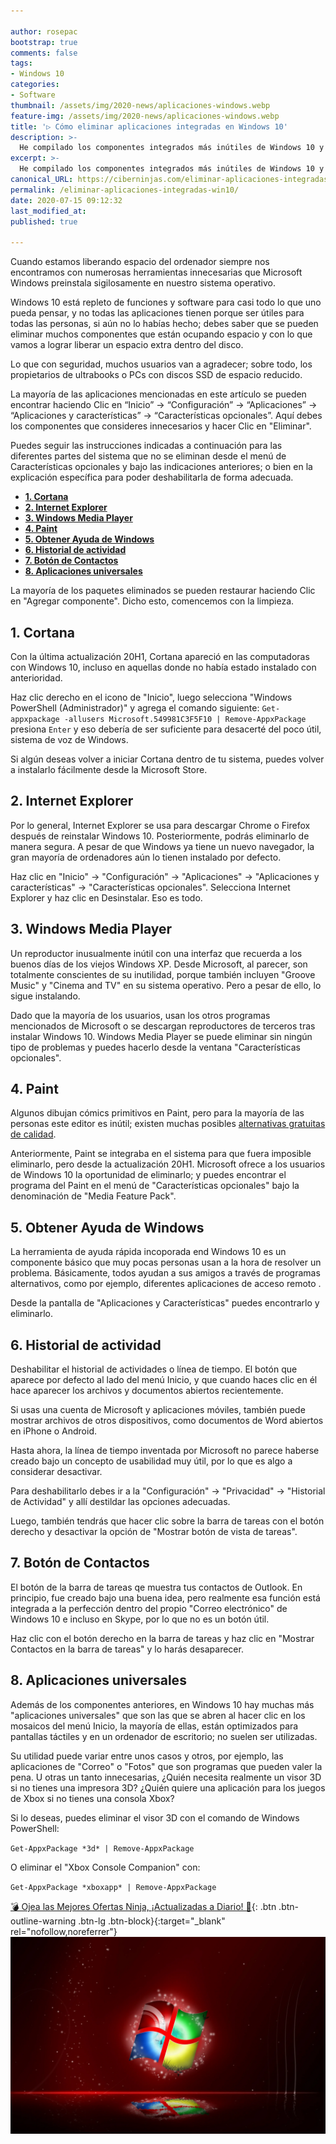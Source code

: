 ```yaml
---

author: rosepac
bootstrap: true
comments: false
tags:
- Windows 10
categories:
- Software
thumbnail: /assets/img/2020-news/aplicaciones-windows.webp
feature-img: /assets/img/2020-news/aplicaciones-windows.webp
title: '▷ Cómo eliminar aplicaciones integradas en Windows 10'
description: >-
  He compilado los componentes integrados más inútiles de Windows 10 y vamos a conocer cómo deshabilitarlos o eliminarlos para liberar espacio en el disco.
excerpt: >-
  He compilado los componentes integrados más inútiles de Windows 10 y vamos a conocer cómo deshabilitarlos o eliminarlos para liberar espacio en el disco.
canonical_URL: https://ciberninjas.com/eliminar-aplicaciones-integradas-win10/
permalink: /eliminar-aplicaciones-integradas-win10/
date: 2020-07-15 09:12:32
last_modified_at: 
published: true

---
```


<!-- https://lifehacker.ru/kak-udalit-prilozheniya-v-windows-10/ -->

Cuando estamos liberando espacio del ordenador siempre nos encontramos con numerosas herramientas innecesarias que Microsoft Windows preinstala sigilosamente en nuestro sistema operativo.

Windows 10 está repleto de funciones y software para casi todo lo que uno pueda pensar, y no todas las aplicaciones tienen porque ser útiles para todas las personas, si aún no lo habías hecho; debes saber que se pueden eliminar muchos componentes que están ocupando espacio y con lo que vamos a lograr liberar un espacio extra dentro del disco.

Lo que con seguridad, muchos usuarios van a agradecer; sobre todo, los propietarios de ultrabooks o PCs con discos SSD de espacio reducido.

La mayoría de las aplicaciones mencionadas en este artículo se pueden encontrar haciendo Clic en “Inicio” → “Configuración” → “Aplicaciones” → “Aplicaciones y características” → “Características opcionales”. Aquí debes los componentes que consideres innecesarios y hacer Clic en "Eliminar".

Puedes seguir las instrucciones indicadas a continuación para las diferentes partes del sistema que no se eliminan desde el menú de Características opcionales y bajo las indicaciones anteriores; o bien en la explicación específica para poder deshabilitarla de forma adecuada.
- [**1. Cortana**](#1-cortana)
- [**2. Internet Explorer**](#2-internet-explorer)
- [**3. Windows Media Player**](#3-windows-media-player)
- [**4. Paint**](#4-paint)
- [**5. Obtener Ayuda de Windows**](#5-obtener-ayuda-de-windows)
- [**6. Historial de actividad**](#6-historial-de-actividad)
- [**7. Botón de Contactos**](#7-botón-de-contactos)
- [**8. Aplicaciones universales**](#8-aplicaciones-universales)

La mayoría de los paquetes eliminados se pueden restaurar haciendo Clic en "Agregar componente". Dicho esto, comencemos con la limpieza.

## **1. Cortana**

Con la última actualización 20H1, Cortana apareció en las computadoras con Windows 10, incluso en aquellas donde no había estado instalado con anterioridad.

Haz clic derecho en el icono de "Inicio", luego selecciona "Windows PowerShell (Administrador)" y agrega el comando siguiente: `Get-appxpackage -allusers Microsoft.549981C3F5F10 | Remove-AppxPackage` presiona `Enter` y eso debería de ser suficiente para desacerté del poco útil, sistema de voz de Windows.

Si algún deseas volver a iniciar Cortana dentro de tu sistema, puedes volver a instalarlo fácilmente desde la Microsoft Store.

## **2. Internet Explorer**

Por lo general, Internet Explorer se usa para descargar Chrome o Firefox después de reinstalar Windows 10. Posteriormente, podrás eliminarlo de manera segura. A pesar de que Windows ya tiene un nuevo navegador, la gran mayoría de ordenadores aún lo tienen instalado por defecto.

Haz clic en "Inicio" → "Configuración" → "Aplicaciones" → "Aplicaciones y características" → "Características opcionales". Selecciona Internet Explorer y haz clic en Desinstalar. Eso es todo.

## **3. Windows Media Player**

Un reproductor inusualmente inútil con una interfaz que recuerda a los buenos días de los viejos Windows XP. Desde Microsoft, al parecer, son totalmente conscientes de su inutilidad, porque también incluyen "Groove Music" y "Cinema and TV" en su sistema operativo. Pero a pesar de ello, lo sigue instalando.

Dado que la mayoría de los usuarios, usan los otros programas mencionados de Microsoft o se descargan reproductores de terceros tras instalar Windows 10. Windows Media Player se puede eliminar sin ningún tipo de problemas y puedes hacerlo desde la ventana "Características opcionales".

## **4. Paint**

Algunos dibujan cómics primitivos en Paint, pero para la mayoría de las personas este editor es inútil; existen muchas posibles [alternativas gratuitas de calidad](https://ciberninjas.com/16-mejores-alternativas-paint-gratis/).

Anteriormente, Paint se integraba en el sistema para que fuera imposible eliminarlo, pero desde la actualización 20H1. Microsoft ofrece a los usuarios de Windows 10 la oportunidad de eliminarlo; y puedes encontrar el programa del Paint en el menú de "Características opcionales" bajo la denominación de "Media Feature Pack".

## **5. Obtener Ayuda de Windows**

La herramienta de ayuda rápida incoporada end Windows 10 es un componente básico que muy pocas personas usan a la hora de resolver un problema. Básicamente, todos ayudan a sus amigos a través de programas alternativos, como por ejemplo, diferentes aplicaciones de acceso remoto .

Desde la pantalla de "Aplicaciones y Características" puedes encontrarlo y eliminarlo.

## **6. Historial de actividad**

Deshabilitar el historial de actividades o línea de tiempo. El botón que aparece por defecto al lado del menú Inicio, y que cuando haces clic en él hace aparecer los archivos y documentos abiertos recientemente.

Si usas una cuenta de Microsoft y aplicaciones móviles, también puede mostrar archivos de otros dispositivos, como documentos de Word abiertos en iPhone o Android.

Hasta ahora, la línea de tiempo inventada por Microsoft no parece haberse creado bajo un concepto de usabilidad muy útil, por lo que es algo a considerar desactivar.

Para deshabilitarlo debes ir a la "Configuración" → "Privacidad" → "Historial de Actividad" y allí destildar las opciones adecuadas.

Luego, también tendrás que hacer clic sobre la barra de tareas con el botón derecho y desactivar la opción de "Mostrar botón de vista de tareas".

## **7. Botón de Contactos**

El botón de la barra de tareas qe muestra tus contactos de Outlook. En principio, fue creado bajo una buena idea, pero realmente esa función está integrada a la perfección dentro del propio "Correo electrónico" de Windows 10 e incluso en Skype, por lo que no es un botón útil.

Haz clic con el botón derecho en la barra de tareas y haz clic en "Mostrar Contactos en la barra de tareas" y lo harás desaparecer.

## **8. Aplicaciones universales**

Además de los componentes anteriores, en Windows 10 hay muchas más "aplicaciones universales" que son las que se abren al hacer clic en los mosaicos del menú Inicio, la mayoría de ellas, están optimizados para pantallas táctiles y en un ordenador de escritorio; no suelen ser utilizadas.

Su utilidad puede variar entre unos casos y otros, por ejemplo, las aplicaciones de "Correo" o "Fotos" que son programas que pueden valer la pena. U otras un tanto innecesarias, ¿Quién necesita realmente un visor 3D si no tienes una impresora 3D? ¿Quién quiere una aplicación para los juegos de Xbox si no tienes una consola Xbox?

Si lo deseas, puedes eliminar el visor 3D con el comando de Windows PowerShell:

`Get-AppxPackage *3d* | Remove-AppxPackage`

O eliminar el "Xbox Console Companion" con:

`Get-AppxPackage *xboxapp* | Remove-AppxPackage`

[💣 Ojea las Mejores Ofertas Ninja, ¡Actualizadas a Diario! 🎁](https://www.amazon.es/shop/cibercursos){: .btn .btn-outline-warning .btn-lg .btn-block}{:target="_blank" rel="nofollow,noreferrer"}
![He compilado los componentes integrados más inútiles de Windows 10 y vamos a conocer cómo deshabilitarlos o eliminarlos para liberar espacio en el disco.](/assets/img/2020-news/aplicaciones-windows.webp "He compilado los componentes integrados más inútiles de Windows 10 y vamos a conocer cómo deshabilitarlos o eliminarlos para liberar espacio en el disco.")